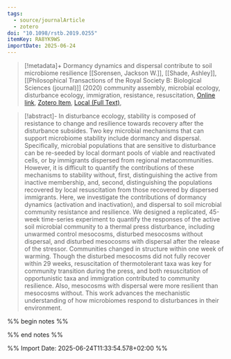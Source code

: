 ```yaml
---
tags:
  - source/journalArticle
  - zotero
doi: "10.1098/rstb.2019.0255"
itemKey: RA8YK9WS
importDate: 2025-06-24
---
```

>[!metadata]+
> Dormancy dynamics and dispersal contribute to soil microbiome resilience
> [[Sorensen, Jackson W.]], [[Shade, Ashley]], 
> [[Philosophical Transactions of the Royal Society B: Biological Sciences (journal)]] (2020)
> community assembly, microbial ecology, disturbance ecology, immigration, resistance, resuscitation, 
> [Online link](https://royalsocietypublishing.org/doi/10.1098/rstb.2019.0255), [Zotero Item](zotero://select/library/items/RA8YK9WS), [Local (Full Text)](file://C:/Users/aburg/Documents/references/zotero/storage/D4KTARCZ/Sorensen2020_DormancyDynamics.pdf), 

>[!abstract]-
>In disturbance ecology, stability is composed of resistance to change and resilience towards recovery after the disturbance subsides. Two key microbial mechanisms that can support microbiome stability include dormancy and dispersal. Specifically, microbial populations that are sensitive to disturbance can be re-seeded by local dormant pools of viable and reactivated cells, or by immigrants dispersed from regional metacommunities. However, it is difficult to quantify the contributions of these mechanisms to stability without, first, distinguishing the active from inactive membership, and, second, distinguishing the populations recovered by local resuscitation from those recovered by dispersed immigrants. Here, we investigate the contributions of dormancy dynamics (activation and inactivation), and dispersal to soil microbial community resistance and resilience. We designed a replicated, 45-week time-series experiment to quantify the responses of the active soil microbial community to a thermal press disturbance, including unwarmed control mesocosms, disturbed mesocosms without dispersal, and disturbed mesocosms with dispersal after the release of the stressor. Communities changed in structure within one week of warming. Though the disturbed mesocosms did not fully recover within 29 weeks, resuscitation of thermotolerant taxa was key for community transition during the press, and both resuscitation of opportunistic taxa and immigration contributed to community resilience. Also, mesocosms with dispersal were more resilient than mesocosms without. This work advances the mechanistic understanding of how microbiomes respond to disturbances in their environment.

%% begin notes %%

%% end notes %%

%% Import Date: 2025-06-24T11:33:54.578+02:00 %%
